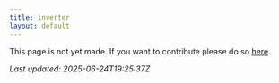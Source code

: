 ```yaml
---
title: inverter
layout: default
---
```


This page is not yet made. If you want to contribute please do so [here](https://github.com/CrazyH2/Bigstone/blob/wiki/components/inverter.md).

_Last updated: 2025-06-24T19:25:37Z_
